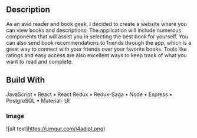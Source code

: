 ## Description 

As an avid reader and book geek, I decided to create a website where you can view books and descriptions. The application will include numerous components that will assist you in selecting the best book for yourself. You can also send book recommendations to friends through the app, which is a great way to connect with your friends over your favorite books. Tools like ratings and easy access are also excellent ways to keep track of what you want to read and complete. 


## Build With 
JavaScript • React • React Redux • Redux-Saga • Node • Express • PostgreSQL • Material- UI


### Image 

![alt text]https://i.imgur.com/i4adjpt.png)

